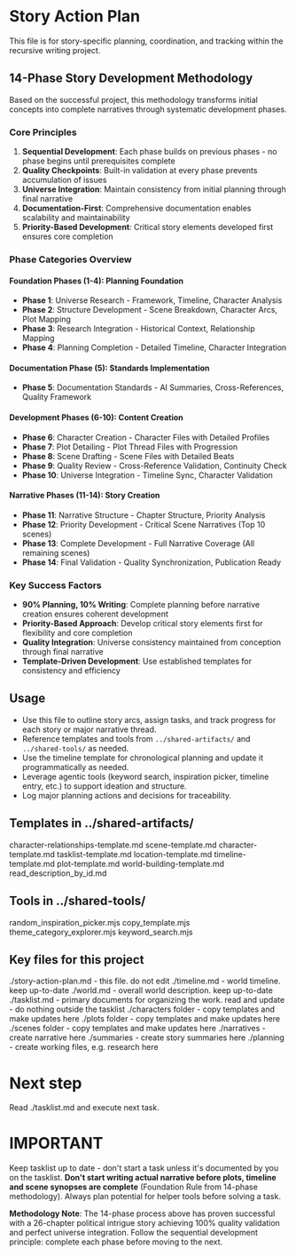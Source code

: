 # Story Action Plan

This file is for story-specific planning, coordination, and tracking within the recursive writing project.

## 14-Phase Story Development Methodology

Based on the successful project, this methodology transforms initial concepts into complete narratives through systematic development phases.

### Core Principles
1. **Sequential Development**: Each phase builds on previous phases - no phase begins until prerequisites complete
2. **Quality Checkpoints**: Built-in validation at every phase prevents accumulation of issues
3. **Universe Integration**: Maintain consistency from initial planning through final narrative
4. **Documentation-First**: Comprehensive documentation enables scalability and maintainability
5. **Priority-Based Development**: Critical story elements developed first ensures core completion

### Phase Categories Overview

#### Foundation Phases (1-4): Planning Foundation
- **Phase 1**: Universe Research - Framework, Timeline, Character Analysis
- **Phase 2**: Structure Development - Scene Breakdown, Character Arcs, Plot Mapping
- **Phase 3**: Research Integration - Historical Context, Relationship Mapping
- **Phase 4**: Planning Completion - Detailed Timeline, Character Integration

#### Documentation Phase (5): Standards Implementation
- **Phase 5**: Documentation Standards - AI Summaries, Cross-References, Quality Framework

#### Development Phases (6-10): Content Creation
- **Phase 6**: Character Creation - Character Files with Detailed Profiles
- **Phase 7**: Plot Detailing - Plot Thread Files with Progression
- **Phase 8**: Scene Drafting - Scene Files with Detailed Beats
- **Phase 9**: Quality Review - Cross-Reference Validation, Continuity Check
- **Phase 10**: Universe Integration - Timeline Sync, Character Validation

#### Narrative Phases (11-14): Story Creation
- **Phase 11**: Narrative Structure - Chapter Structure, Priority Analysis
- **Phase 12**: Priority Development - Critical Scene Narratives (Top 10 scenes)
- **Phase 13**: Complete Development - Full Narrative Coverage (All remaining scenes)
- **Phase 14**: Final Validation - Quality Synchronization, Publication Ready

### Key Success Factors
- **90% Planning, 10% Writing**: Complete planning before narrative creation ensures coherent development
- **Priority-Based Approach**: Develop critical story elements first for flexibility and core completion
- **Quality Integration**: Universe consistency maintained from conception through final narrative
- **Template-Driven Development**: Use established templates for consistency and efficiency


## Usage
- Use this file to outline story arcs, assign tasks, and track progress for each story or major narrative thread.
- Reference templates and tools from `../shared-artifacts/` and `../shared-tools/` as needed. 
- Use the timeline template for chronological planning and update it programmatically as needed.
- Leverage agentic tools (keyword search, inspiration picker, timeline entry, etc.) to support ideation and structure.
- Log major planning actions and decisions for traceability.

## Templates in ../shared-artifacts/

character-relationships-template.md     scene-template.md
character-template.md                   tasklist-template.md
location-template.md                    timeline-template.md
plot-template.md                        world-building-template.md
read_description_by_id.md

## Tools in ../shared-tools/

random_inspiration_picker.mjs
copy_template.mjs
theme_category_explorer.mjs
keyword_search.mjs

## Key files for this project

./story-action-plan.md - this file. do not edit
./timeline.md - world timeline. keep up-to-date
./world.md - overall world description. keep up-to-date
./tasklist.md - primary documents for organizing the work. read and update - do nothing outside the tasklist
./characters folder - copy templates and make updates here
./plots folder - copy templates and make updates here
./scenes folder - copy templates and make updates here
./narratives - create narrative here
./summaries - create story summaries here
./planning - create working files, e.g. research here

# Next step

Read ./tasklist.md and execute next task.

# IMPORTANT

Keep tasklist up to date - don't start a task unless it's documented by you on the tasklist.
**Don't start writing actual narrative before plots, timeline and scene synopses are complete** (Foundation Rule from 14-phase methodology).
Always plan potential for helper tools before solving a task.

**Methodology Note**: The 14-phase process above has proven successful with a 26-chapter political intrigue story achieving 100% quality validation and perfect universe integration. Follow the sequential development principle: complete each phase before moving to the next.